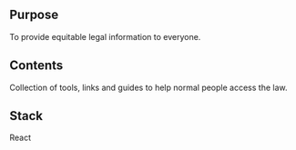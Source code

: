 ## Purpose

To provide equitable legal information to everyone.

## Contents

Collection of tools, links and guides to help normal people access the law.

## Stack
React

